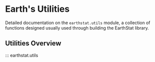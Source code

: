 # Earth's Utilities

Detailed documentation on the `earthstat.utils` module, a collection of functions designed usually used through building the EarthStat library. 


## Utilities Overview
::: earthstat.utils